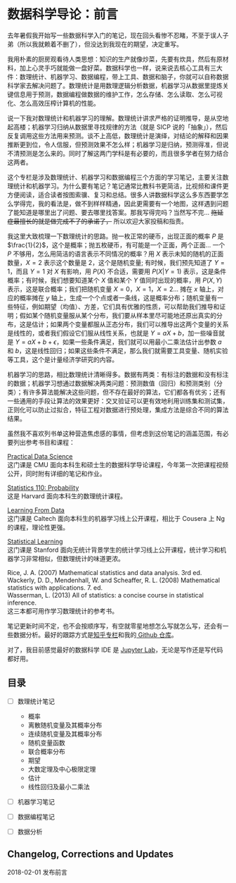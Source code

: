 
# 数据科学导论：前言

去年暑假我开始写一些数据科学入门的笔记，现在回头看惨不忍睹，不至于误人子弟（所以我就赖着不删了），但没达到我现在的期望，决定重写。

我用朴素的厨房观看待人类思想：知识的生产就像炒菜，先要有炊具，然后有原材料，加上心灵手巧就能做一盘好菜。数据科学也一样，说来说去核心工具有三大件：数理统计、机器学习、数据编程，带上工具、数据和脑子，你就可以自称数据科学家去解决问题了。数理统计是用数理逻辑分析数据，机器学习从数据里提炼关键信息用于预测，数据编程做数据的维护工作，怎么存储、怎么读取、怎么可视化、怎么高效压榨计算机的性能。

说一下我对数理统计和机器学习的理解。数理统计讲求严格的证明推导，是从空地起高楼；机器学习归纳从数据里寻找规律的方法（就是 SICP 说的「抽象」），然后反复调用这些方法用来预测。谈不上高低，数理统计是演绎，对结论的解释和因果推断更到位，令人信服，但预测效果不怎么样；机器学习是归纳，预测得准，但说不清预测是怎么来的。同时了解这两门学科是有必要的，而且很多学者在努力结合这两者。

这个专栏是涉及数理统计、机器学习和数据编程三个方面的学习笔记，主要关注数理统计和机器学习。为什么要有笔记？笔记通常比教科书更简洁，比视频和课件更方便阅读，适合读者按图索骥、复习和总结。很多人讲数据科学这么多东西要学怎么学得完，我的看法是，做不到样样精通，因此更需要有一个地图，这样遇到问题了能知道是哪里出了问题、要去哪里找答案。那我写得完吗？当然写不完... ~~拖延症最擅长的就是做完成不了的承诺了，~~ 所以欢迎大家投稿和指责。

我这里大致梳理一下数理统计的思路。抛一枚正常的硬币，出现正面的概率 $P$ 是 $\frac{1}{2}$，这个是概率；抛五枚硬币，有可能是一个正面，两个正面... 一个 $P$ 不够用，怎么用简洁的语言表示不同情况的概率？用 $X$ 表示未知的随机的正面数量，$X = 2$ 表示这个数量是 2，这个是随机变量; 有时候，我们预先知道了 $Y = 1$，而且 $Y = 1$ 对 $X$ 有影响，用 $P(X)$ 不合适，需要用 $P(X| Y = 1)$ 表示，这是条件概率；有时候，我们想要知道某个 $X$ 值和某个 $Y$ 值同时出现的概率，用 $P(X,Y)$ 表示，这是联合概率；我们把随机变量 $X = 0$，$X = 1$，$X = 2...$ 摊在 $x$ 轴上，对应的概率摊在 $y$ 轴上，生成一个个点或者一条线，这是概率分布；随机变量有一些特征，例如期望（均值）、方差，它们具有优雅的性质，可以帮助我们推导和证明；假如某个随机变量服从某个分布，我们要从样本里尽可能地还原出真实的分布，这是估计；如果两个变量都服从正态分布，我们可以推导出这两个变量的关系是线性的，或者我们假设它们服从线性关系，也就是 $Y = aX + b$，加一些噪音就是 $Y = aX + b + \epsilon$，如果一些条件满足，我们就可以用最小二乘法估计出参数 $a$ 和 $b$，这是线性回归；如果这些条件不满足，那么我们就需要工具变量、随机实验等工具，这个是计量经济学研究的内容。

机器学习的思路，相比数理统计清晰得多。数据有两类：有标注的数据和没有标注的数据；机器学习想通过数据解决两类问题：预测数值（回归）和预测类别（分类）；有许多算法能解决这些问题，但不存在最好的算法，它们都各有优劣；还有一些通用的手段让算法的效果更好：交叉验证可以更有效地利用训练集和测试集，正则化可以防止过拟合，特征工程对数据进行预处理，集成方法是综合不同的算法结果。

虽然我不喜欢列书单这种营造焦虑感的事情，但考虑到这份笔记的涵盖范围，有必要列出参考书目和课程：

[Practical Data Science](http://www.datasciencecourse.org/lectures/)  
这门课是 CMU 面向本科生和硕士生的数据科学导论课程，今年第一次把课程视频公开，同时附有详细的笔记和作业。

[Statistics 110: Probability](https://projects.iq.harvard.edu/stat110/youtube)  
这是 Harvard 面向本科生的数理统计课程。

[Learning From Data](https://work.caltech.edu/telecourse.html)  
这门课是 Caltech 面向本科生的机器学习线上公开课程，相比于 Cousera 上 Ng 的课程，理论性更强。

[Statistical Learning](https://lagunita.stanford.edu/courses/HumanitiesSciences/StatLearning/Winter2016/info)  
这门课是 Stanford 面向无统计背景学生的统计学习线上公开课程，统计学习和机器学习非常相似，但数理统计的味道更浓。

Rice, J. A. (2007) Mathematical statistics and data analysis. 3rd ed.  
Wackerly, D. D., Mendenhall, W. and Scheaffer, R. L. (2008) Mathematical statistics with applications. 7. ed.  
Wasserman, L. (2013) All of statistics: a concise course in statistical inference.  
这三本都可用作学习数理统计的参考书。

笔记更新时间不定，也不会按顺序写，有空就零星地想怎么写就怎么写，还会有一些数据分析。最好的跟踪方式是[知乎专栏](https://zhuanlan.zhihu.com/introdatascience)和我的[ Github 仓库](https://github.com/iewaij/introDataScience)。

对了，我目前感觉最好的数据科学 IDE 是 [Jupyter Lab](https://github.com/jupyterlab/jupyterlab)，无论是写作还是写代码都好用。

## 目录
- [ ] 数理统计笔记
    - 概率
    - 离散随机变量及其概率分布
    - 连续随机变量及其概率分布
    - 随机变量函数
    - 联合概率分布
    - 期望
    - 大数定理及中心极限定理
    - 估计
    - 线性回归及最小二乘法

- [ ] 机器学习笔记

- [ ] 数据编程笔记

- [ ] 数据分析

## Changelog, Corrections and Updates
2018-02-01 发布前言